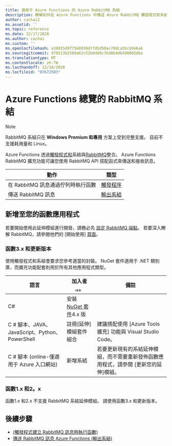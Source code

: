 ```yaml
---
title: 適用于 Azure Functions 的 Azure RabbitMQ 系結
description: 瞭解如何在 Azure Functions 中傳送 Azure RabbitMQ 觸發程式和系結。
author: cachai2
ms.assetid: ''
ms.topic: reference
ms.date: 12/17/2020
ms.author: cachai
ms.custom: ''
ms.openlocfilehash: a38015d9f7560930d77d5d50ac70dca5bcdde6a6
ms.sourcegitcommit: d79513b2589a62c52bddd9c7bd0b4d6498805dbe
ms.translationtype: MT
ms.contentlocale: zh-TW
ms.lasthandoff: 12/18/2020
ms.locfileid: "97672503"
---
```

# <a name="rabbitmq-bindings-for-azure-functions-overview"></a>Azure Functions 總覽的 RabbitMQ 系結

> [!NOTE]
> RabbitMQ 系結只在 **Windows Premium 和專用** 方案上受到完整支援。 目前不支援耗用量和 Linux。

Azure Functions 透過[觸發程式和](./functions-triggers-bindings.md)系結與[RabbitMQ](https://www.rabbitmq.com/)整合。 Azure Functions RabbitMQ 擴充功能可讓您使用 RabbitMQ API 搭配函式來傳送和接收訊息。

| 動作 | 類型 |
|---------|---------|
| 在 RabbitMQ 訊息通過佇列時執行函數 | [觸發程序](./functions-bindings-rabbitmq-trigger.md) |
| 傳送 RabbitMQ 訊息 |[輸出系結](./functions-bindings-rabbitmq-output.md) |

## <a name="add-to-your-functions-app"></a>新增至您的函數應用程式

若要開始使用此延伸模組進行開發，請務必先 [設定 RabbitMQ 端點](https://github.com/Azure/azure-functions-rabbitmq-extension/wiki/Setting-up-a-RabbitMQ-Endpoint)。 若要深入瞭解 RabbitMQ，請參閱他們的 [開始使用] [頁面](https://www.rabbitmq.com/getstarted.html)。

### <a name="functions-3x-and-higher"></a>函數3.x 和更新版本

使用觸發程式和系結會要求您參考適當的封裝。 NuGet 套件適用于 .NET 類別庫，而擴充功能配套則用於所有其他應用程式類型。

| 語言                                        | 加入者 .。。                                   | 備註 
|-------------------------------------------------|---------------------------------------------|-------------|
| C#                                              | 安裝 [NuGet 套件]4.x 版 | |
| C # 腳本、JAVA、JavaScript、Python、PowerShell | 註冊[延伸]模組套件組合          | 建議搭配使用 [Azure Tools 擴充] 功能與 Visual Studio Code。 |
| C # 腳本 (online-僅適用于 Azure 入口網站)          | 新增系結                            | 若要更新現有的系結延伸模組，而不需要重新發佈函數應用程式，請參閱 [更新您的延伸]模組。 |

[Nuget 套件]: https://www.nuget.org/packages/Microsoft.Azure.WebJobs.Extensions.RabbitMQ
[core tools]: ./functions-run-local.md
[延伸模組套件組合]: ./functions-bindings-register.md#extension-bundles
[更新您的延伸模組]: ./functions-bindings-register.md
[Azure Tools 擴充功能]: https://marketplace.visualstudio.com/items?itemName=ms-vscode.vscode-node-azure-pack

### <a name="functions-1x-and-2x"></a>函數1.x 和2。x

函數1.x 和2.x 不支援 RabbitMQ 系結延伸模組。 請使用函數3.x 和更新版本。

## <a name="next-steps"></a>後續步驟

- [ (觸發程式建立 RabbitMQ 訊息時執行函數) ](./functions-bindings-rabbitmq-trigger.md)
- [傳送 RabbitMQ 訊息 Azure Functions (輸出系結) ](./functions-bindings-rabbitmq-output.md)